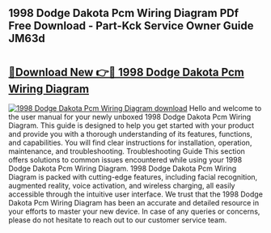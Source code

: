 ## 1998 Dodge Dakota Pcm Wiring Diagram PDf Free Download - Part-Kck Service Owner Guide JM63d

# <h2><a href="http://dfnr39k.blite.top/?on=1998+Dodge+Dakota+Pcm+Wiring+Diagram">🔗Download New 👉🔴 1998 Dodge Dakota Pcm Wiring Diagram</a></h2>

[![1998 Dodge Dakota Pcm Wiring Diagram download](https://i.imgur.com/lujVjoI.png)](http://dfnr39k.blite.top/?on=1998+Dodge+Dakota+Pcm+Wiring+Diagram)
Hello and welcome to the user manual for your newly unboxed 1998 Dodge Dakota Pcm Wiring Diagram. This guide is designed to help you get started with your product and provide you with a thorough understanding of its features, functions, and capabilities. You will find clear instructions for installation, operation, maintenance, and troubleshooting. Troubleshooting Guide This section offers solutions to common issues encountered while using your 1998 Dodge Dakota Pcm Wiring Diagram. 1998 Dodge Dakota Pcm Wiring Diagram is packed with cutting-edge features, including facial recognition, augmented reality, voice activation, and wireless charging, all easily accessible through the intuitive user interface. We trust that the 1998 Dodge Dakota Pcm Wiring Diagram has been an accurate and detailed resource in your efforts to master your new device. In case of any queries or concerns, please do not hesitate to reach out to our customer service team.
